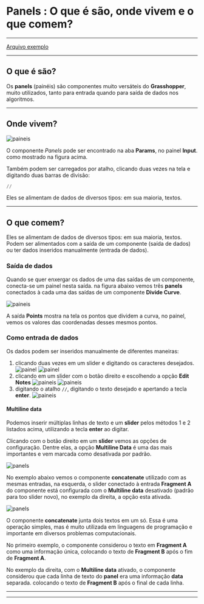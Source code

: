 # Panels : O que é são, onde vivem e o que comem?

_____________

[Arquivo exemplo](./panels_ex_01.gh)

__________

## O que é são?


Os **panels** (painéis) são componentes muito versáteis do **Grasshopper**, muito utilizados, tanto para entrada quando para saída de dados nos algoritmos.


__________
## Onde vivem?

![paineis](./panel_01.jpg)

O componente *Panels* pode ser encontrado na aba **Params**, no painel **Input**. como mostrado na figura acima.

Também podem ser carregados por atalho, clicando duas vezes na tela e digitando duas barras de divisão:

``` Python
//
```

Eles se alimentam de dados de diversos tipos: em sua maioria, textos. 

__________
## O que comem?


Eles se alimentam de dados de diversos tipos: em sua maioria, textos. Podem ser alimentados com a saída de um componente (saída  de dados) ou ter dados inseridos manualmente (entrada de dados).

### Saída de dados

Quando se quer enxergar os dados de uma das saídas de um componente, conecta-se um painel nesta saída. na figura abaixo vemos três **panels** conectados à cada uma das saídas de um componente **Divide Curve**.

![paineis](./painel02.png)

A saída **Points** mostra na tela os pontos que dividem a curva, no painel, vemos os valores das coordenadas desses mesmos pontos.

### Como entrada de dados

Os dados podem ser inseridos manualmente de diferentes maneiras: 

1. clicando duas vezes em um slider e digitando os caracteres desejados.
   ![painel](./panel03a_1.png)
   ![painel](./panel03a_2.png)
2. clicando em um slider com o botão direito e escolhendo a opção **Edit Notes**
    ![paineis](./panel03b_1.png)
    ![paineis](./panel03b_2.png)
3. digitando o atalho ``` // ```, digitando o texto desejado e apertando a tecla **enter**.
    ![paineis](./panel03c.jpg)


#### Multiline data

Podemos inserir múltiplas linhas de texto e um **slider** pelos métodos 1 e 2 listados acima, utilizando a tecla **enter** ao digitar.

Clicando com o botão direito em um **slider** vemos as opções de configuração. Dentre elas, a opção **Multiline Data** é uma das mais importantes e vem marcada como desativada por padrão.

![panels](./multiline_01.png)

No exemplo abaixo vemos o componente **concatenate** utilizado com as mesmas entradas, na esquerda, o slider conectado à entrada **Fragment A** do componente está configurada com o **Multiline data** desativado (padrão para too slider novo), no exemplo da direita, a opção esta ativada.

![panels](./multiline_02.png)

O componente **concatenate** junta dois textos em um só. Essa é uma operação simples, mas é muito utilizada em linguagens de programação e importante em diversos problemas computacionais.

No primeiro exemplo, o componente considerou o texto em **Fragment A** como uma informação única, colocando o texto de **Fragment B** após o fim de **Fragment A**.

No exemplo da direita, com o **Multiline data** ativado, o componente considerou que cada linha de texto do **panel** era uma informação **data** separada. colocando o texto de **Fragment B** após o final de cada linha.

____________________
____________________









